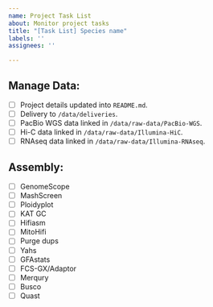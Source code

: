 ```yaml
---
name: Project Task List
about: Monitor project tasks
title: "[Task List] Species name"
labels: ''
assignees: ''

---
```


## Manage Data:

- [ ] Project details updated into `README.md`.
- [ ] Delivery to `/data/deliveries`.
- [ ] PacBio WGS data linked in `/data/raw-data/PacBio-WGS`.
- [ ] Hi-C data linked in `/data/raw-data/Illumina-HiC`.
- [ ] RNAseq data linked in `/data/raw-data/Illumina-RNAseq`.

## Assembly:

- [ ] GenomeScope
- [ ] MashScreen
- [ ] Ploidyplot
- [ ] KAT GC
- [ ] Hifiasm
- [ ] MitoHifi
- [ ] Purge dups
- [ ] Yahs
- [ ] GFAstats
- [ ] FCS-GX/Adaptor
- [ ] Merqury
- [ ] Busco
- [ ] Quast
